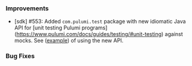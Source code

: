 ### Improvements

- [sdk] #553: Added `com.pulumi.test` package with new idiomatic Java API for [unit testing Pulumi programs]
  (https://www.pulumi.com/docs/guides/testing/#unit-testing) against mocks. 
  See ([example](https://github.com/pulumi/pulumi-java/tree/main/tests/examples/testing-unit-java)) of using the new API.

### Bug Fixes
